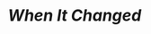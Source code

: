 ---
title: >
  *When It Changed*
ongoing: false
years: 2020
link: https://www.are.na/blog/when-it-changed-part-1
previewImages:
  - src: 1_vermont_life.jpg
    title: Vermont Life magazine
  - src: nsf-map.jpg
    title: Early map of NSF network
  - src: eno.jpg
    title: "Brian Eno’s Ambient: Music for Airports"
links:
  - part 1: https://www.are.na/blog/when-it-changed-part-1
  - part 2: https://www.are.na/blog/when-it-changed-part-2
  - part 3: https://www.are.na/blog/when-it-changed-part-3
description: >
  A series of three essays cowritten with [David Reinfurt](http://www.davidreinfurt.com/) titled *When It Changed* exploring the slow perversification of our relationship with technology and suggests ways for rescuing ourselves by way of ambient software. Edited by Meg&nbsp;Miller, these essays were included in the first [Are.na Annual](https://store.are.na/products/annual-book).
---